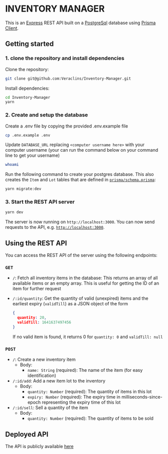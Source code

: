 # INVENTORY MANAGER

This is an [Express](https://expressjs.com/) REST API built on a [PostgreSql](https://www.postgresql.org/) database using [Prisma Client](https://www.prisma.io/docs/concepts/components/prisma-client).

## Getting started

### 1. clone the repository and install dependencies

Clone the repository:

```bash
git clone git@github.com:Veraclins/Inventory-Manager.git
```

Install dependencies:

```bash
cd Inventory-Manager
yarn
```

### 2. Create and setup the database

Create a .env file by copying the provided .env.example file

``` bash
cp .env.example .env
```

Update `DATABASE_URL` replacing `<computer username here>` with your computer username (your can run the command below on your command line to get your username)

```bash
whoami
```

Run the following command to create your postgres database. This also creates the `Item` and `Lot` tables that are defined in [`prisma/schema.prisma`](./prisma/schema.prisma):

```bash
yarn migrate:dev
```

### 3. Start the REST API server

```bash
yarn dev
```

The server is now running on `http://localhost:3000`. You can now send requests to the API, e.g. [`http://localhost:3000`](http://localhost:3000/).

## Using the REST API

You can access the REST API of the server using the following endpoints:

### `GET`

- `/`: Fetch all inventory items in the database: This returns an array of all available items or an empty array. This is useful for getting the ID of an item for further request
- `/:id/quantity`: Get the quantity of valid (unexpired) items and the earliest expiry (`validTill`) as a JSON object of the form

  ```json
  {
    quantity: 20,
    validTill: 1641637497456
  }
  ```

  If no valid item is found, it returns 0 for `quantity: 0` and `validTill: null`

### `POST`

- `/`: Create a new inventory item
  - Body:
    - `name: String` (required): The name of the item (for easy identification)
- `/:id/add`: Add a new item lot to the inventory
  - Body:
    - `quantity: Number` (required): The quantity of items in this lot
    - `expiry: Number` (required): The expiry time in milliseconds-since-epoch representing the expiry time of this lot
- `/:id/sell`: Sell a quantity of the item
  - Body:
    - `quantity: Number` (required): The quantity of items to be sold

## Deployed API

The API is publicly available [here](https://clinton-inventory.herokuapp.com/start)
